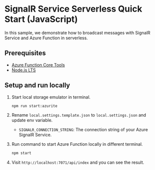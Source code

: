 # SignalR Service Serverless Quick Start (JavaScript)

In this sample, we demonstrate how to broadcast messages with SignalR Service and Azure Function in serverless.

## Prerequisites

* [Azure Function Core Tools](https://www.npmjs.com/package/azure-functions-core-tools)
* [Node.js LTS](https://nodejs.org/en/download/)

## Setup and run locally

1. Start local storage emulator in terminal.

    ```bash
    npm run start:azurite
    ```

1. Rename `local.settings.template.json` to `local.settings.json` and update env variable.

    * `SIGNALR_CONNECTION_STRING`: The connection string of your Azure SignalR Service.

1. Run command to start Azure Function locally in different terminal.

    ```bash
    npm start
    ```

1. Visit `http://localhost:7071/api/index` and you can see the result.
